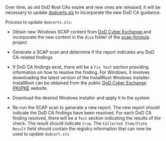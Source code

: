 Over time, as old DoD Root CAs expire and new ones are released, it will be necessary to update [dodcerts.sls](https://github.com/plus3it/ash-windows-formula/blob/master/ash-windows/stig/dodcerts.sls) to incorporate the new DoD CA guidance.

Process to update `dodcerts.sls`:
- Obtain new Windows SCAP content from [DoD Cyber Exchange ](https://public.cyber.mil/stigs/scap/) and incorporate the new content in the `disa` folder of the [scap-formula](https://github.com/plus3it/scap-formula/tree/master/scap/content/guides/disa) project

- Generate a SCAP scan and determine if the report indicates any DoD CA-related findings

- If DoD CA findings exist, there will be a `Fix Text` section providing information on how to resolve the finding.  For Windows, it involves downloading the latest version of the InstallRoot Windows installer.  InstallRoot can be obtained from the public [DoD Cyber Exchange PKI/PKE](https://public.cyber.mil/pki-pke/tools-configuration-files/) website.

- Download the desired Windows installer and apply it to the system

- Re-run the SCAP scan to generate a new report.  The new report should indicate the DoD CA findings have been resolved.  For each DoD CA finding resolved, there will be a `Test` section indicating the results of the check.  The result should indicate `true`.  The `Collected Item/State Result` field should contain the registry information that can now be used to update `dodcert.sls`


